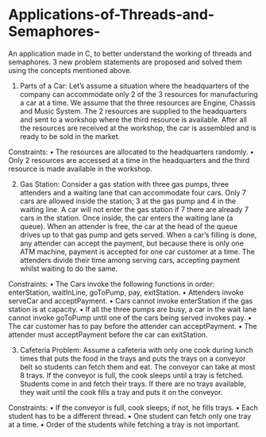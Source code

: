 # Applications-of-Threads-and-Semaphores-
An application made in C, to better understand the working of threads and semaphores. 3 new problem statements are proposed and solved them using the concepts mentioned above.

1. Parts of a Car:
Let’s assume a situation where the headquarters of the company can accommodate only 2 of the 3 resources for manufacturing a car at a time. We assume that the three resources are Engine, Chassis and Music System. The 2 resources are supplied to the headquarters and sent to a workshop where the third resource is available. After all the resources are received at the workshop, the car is assembled and is ready to be sold in the market.

Constraints:
• The resources are allocated to the headquarters randomly.
• Only 2 resources are accessed at a time in the headquarters and the third resource is made available in the workshop.


2. Gas Station:
Consider a gas station with three gas pumps, three attenders and a waiting lane that can accommodate four cars. Only 7 cars are allowed inside the station; 3 at the gas pump and 4 in the waiting line. A car will not enter the gas station if 7 there are already 7 cars in the station. Once inside, the car enters the waiting lane (a queue). When an attender is free, the car at the head of the queue drives up to that gas pump and gets served. When a car’s filling is done, any attender can accept the payment, but because there is only one ATM machine, payment is accepted for one car customer at a time. The attenders divide their time among serving cars, accepting payment whilst waiting to do the same.

Constraints:
• The Cars invoke the following functions in order: enterStation, waitInLine, goToPump, pay, exitStation.
• Attenders invoke serveCar and acceptPayment.
• Cars cannot invoke enterStation if the gas station is at capacity.
• If all the three pumps are busy, a car in the wait lane cannot invoke goToPump until one of the cars being served invokes pay.
• The car customer has to pay before the attender can acceptPayment.
• The attender must acceptPayment before the car can exitStation.

3. Cafeteria Problem:
Assume a cafeteria with only one cook during lunch times that puts the food in the trays and puts the trays on a conveyor belt so students can fetch them and eat. The conveyor can take at most 8 trays. If the conveyor is full, the cook sleeps until a tray is fetched. Students come in and fetch their trays. If there are no trays available, they wait until the cook fills a tray and puts it on the conveyor.

Constraints:
• If the conveyor is full, cook sleeps; if not, he fills trays.
• Each student has to be a different thread.
• One student can fetch only one tray at a time.
• Order of the students while fetching a tray is not important.
